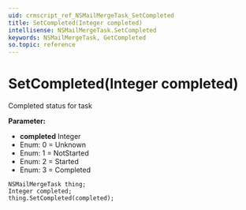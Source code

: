 ```yaml
---
uid: crmscript_ref_NSMailMergeTask_SetCompleted
title: SetCompleted(Integer completed)
intellisense: NSMailMergeTask.SetCompleted
keywords: NSMailMergeTask, GetCompleted
so.topic: reference
---
```


# SetCompleted(Integer completed)

Completed status for task

**Parameter:** 
* **completed** Integer
* Enum: 0 = Unknown 
* Enum: 1 = NotStarted 
* Enum: 2 = Started 
* Enum: 3 = Completed 

```crmscript
NSMailMergeTask thing;
Integer completed;
thing.SetCompleted(completed);
```

